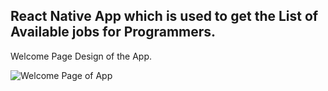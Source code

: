 ## React Native App which is used to get the List of Available jobs for Programmers.

Welcome Page Design of the App.

![Welcome Page of App](https://user-images.githubusercontent.com/64223049/236855274-2637d407-83f0-4998-9b11-ecadab8b1c1f.png)
